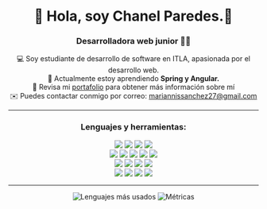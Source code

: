 <h1 align="center"> 🌸 Hola, soy Chanel Paredes.🌸 </h1>
<h3 align="center">Desarrolladora web junior 👩‍💻</h3>
<div align="center">
💻 Soy estudiante de desarrollo de software en ITLA, apasionada por el desarrollo web. <br>
🧩 Actualmente estoy aprendiendo <b> Spring y Angular. </b> <br>
🚀 Revisa mi <a href="https://chanelp.github.io/">portafolio</a> para obtener más información sobre mí <br>
✉️ Puedes contactar conmigo por correo: <a href="mailto:mariannissanchez27@gmail.com">mariannissanchez27@gmail.com</a> <br>
<div>
  
<hr>
<h3 align="center"> Lenguajes y herramientas: </h3>
  
<div align="center">
  <img src = "https://img.shields.io/badge/Java-ED8B00?style=for-the-badge&logo=openjdk&logoColor=white" />
  <img src = "https://img.shields.io/badge/angular-%23DD0031.svg?style=for-the-badge&logo=angular&logoColor=white">
  <img src = "https://img.shields.io/badge/javascript-%23323330.svg?style=for-the-badge&logo=javascript&logoColor=%23F7DF1E">
  <img src = "https://img.shields.io/badge/typescript-%23007ACC.svg?style=for-the-badge&logo=typescript&logoColor=white">
</div>
  
<div align="center">
  <img src = "https://img.shields.io/badge/html5-%23E34F26.svg?style=for-the-badge&logo=html5&logoColor=white">
  <img src = "https://img.shields.io/badge/css3-%231572B6.svg?style=for-the-badge&logo=css3&logoColor=white">
  <img src="https://img.shields.io/badge/Tailwind_CSS-38B2AC?style=for-the-badge&logo=tailwind-css&logoColor=white">
  <img src="https://img.shields.io/badge/bootstrap-%23563D7C.svg?style=for-the-badge&logo=bootstrap&logoColor=white">
  <img src="https://img.shields.io/badge/c%23-%23239120.svg?style=for-the-badge&logo=c-sharp&logoColor=white">
</div>
  
<div align="center">
  <img src="https://img.shields.io/badge/git-%23F05033.svg?style=for-the-badge&logo=git&logoColor=white">
  <img src="https://img.shields.io/badge/Azure_DevOps-0078D7?style=for-the-badge&logo=azure-devops&logoColor=white">
  <img src="https://img.shields.io/badge/IntelliJ_IDEA-000000.svg?style=for-the-badge&logo=intellij-idea&logoColor=white"/>
  <img src="https://img.shields.io/badge/Visual%20Studio%20Code-0078d7.svg?style=for-the-badge&logo=visual-studio-code&logoColor=white">
</div>
  
  <div align="center">
    <img src="https://img.shields.io/badge/Microsoft%20SQL%20Sever-CC2927?style=for-the-badge&logo=microsoft%20sql%20server&logoColor=white">
    <img src="https://img.shields.io/badge/firebase-%23039BE5.svg?style=for-the-badge&logo=firebase">
  <img src="https://img.shields.io/badge/PyCharm-000000.svg?&style=for-the-badge&logo=PyCharm&logoColor=white">
  <img src="https://img.shields.io/badge/Visual%20Studio-5C2D91.svg?style=for-the-badge&logo=visual-studio&logoColor=white">
</div>
  <hr>
<div align="center">
  <img src="https://github-readme-stats.vercel.app/api/top-langs/?username=chanelp&layout=compact" alt="Lenguajes más usados"/>
  <img src="https://github-readme-stats.vercel.app/api?username=chanelp&show_icons=true&theme=radical" alt="Métricas"/>
 </div>
  
<!--

<img src="https://img.shields.io/badge/PyCharm-000000.svg?&style=for-the-badge&logo=PyCharm&logoColor=white">

  <img src = "https://img.shields.io/badge/Python-14354C?style=for-the-badge&logo=python&logoColor=white">
**Chanelp/Chanelp** is a ✨ _special_ ✨ repository because its `README.md` (this file) appears on your GitHub profile.

Here are some ideas to get you started:

- 🔭 I’m currently working on ...
- 🌱 I’m currently learning ...
- 👯 I’m looking to collaborate on ...
- 🤔 I’m looking for help with ...
- 💬 Ask me about ...
- 📫 How to reach me: ...
- 😄 Pronouns: ...
- ⚡ Fun fact: ...
-->
